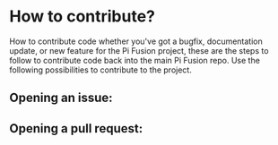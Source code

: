# How to contribute?
How to contribute code whether you've got a bugfix, documentation update, or new feature for the Pi Fusion project, these are the steps to follow to contribute code back into the main Pi Fusion repo. Use the following possibilities to contribute to the project.

## Opening an issue:

## Opening a pull request:

